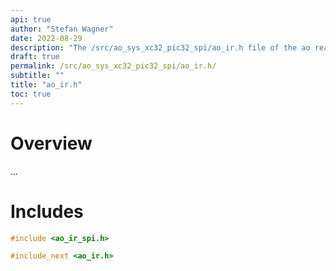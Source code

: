 ```yaml
---
api: true
author: "Stefan Wagner"
date: 2022-08-29
description: "The /src/ao_sys_xc32_pic32_spi/ao_ir.h file of the ao real-time operating system."
draft: true
permalink: /src/ao_sys_xc32_pic32_spi/ao_ir.h/ 
subtitle: ""
title: "ao_ir.h"
toc: true
---
```


# Overview

...

# Includes

```c
#include <ao_ir_spi.h>

#include_next <ao_ir.h>

```
